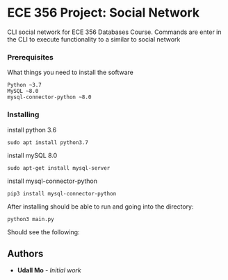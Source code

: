 # ECE 356 Project: Social Network

CLI social network for ECE 356 Databases Course. Commands are enter in the CLI to execute functionality to a similar to social network

### Prerequisites

What things you need to install the software

```
Python ~3.7
MySQL ~8.0
mysql-connector-python ~8.0
```

### Installing
install python 3.6
```
sudo apt install python3.7
```
install mySQL 8.0
```
sudo apt-get install mysql-server
```

install mysql-connector-python
```
pip3 install mysql-connector-python
```

After installing should be able to run and going into the directory:

```
python3 main.py
```

Should see the following:


## Authors

* **Udall Mo** - *Initial work*
